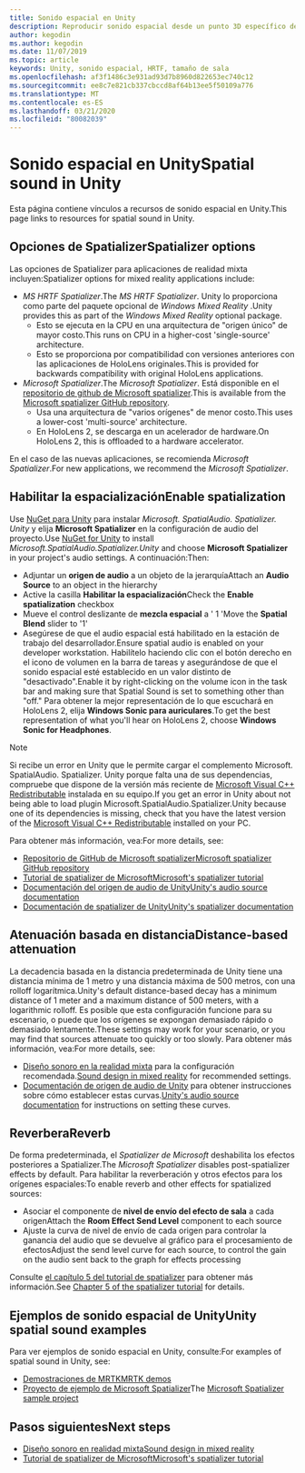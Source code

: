 ```yaml
---
title: Sonido espacial en Unity
description: Reproducir sonido espacial desde un punto 3D específico dentro de la escena de Unity.
author: kegodin
ms.author: kegodin
ms.date: 11/07/2019
ms.topic: article
keywords: Unity, sonido espacial, HRTF, tamaño de sala
ms.openlocfilehash: af3f1486c3e931ad93d7b8960d822653ec740c12
ms.sourcegitcommit: ee8c7e821cb337cbccd8af64b13ee5f50109a776
ms.translationtype: MT
ms.contentlocale: es-ES
ms.lasthandoff: 03/21/2020
ms.locfileid: "80082039"
---
```

# <a name="spatial-sound-in-unity"></a><span data-ttu-id="c0092-104">Sonido espacial en Unity</span><span class="sxs-lookup"><span data-stu-id="c0092-104">Spatial sound in Unity</span></span>

<span data-ttu-id="c0092-105">Esta página contiene vínculos a recursos de sonido espacial en Unity.</span><span class="sxs-lookup"><span data-stu-id="c0092-105">This page links to resources for spatial sound in Unity.</span></span>

## <a name="spatializer-options"></a><span data-ttu-id="c0092-106">Opciones de Spatializer</span><span class="sxs-lookup"><span data-stu-id="c0092-106">Spatializer options</span></span>
<span data-ttu-id="c0092-107">Las opciones de Spatializer para aplicaciones de realidad mixta incluyen:</span><span class="sxs-lookup"><span data-stu-id="c0092-107">Spatializer options for mixed reality applications include:</span></span>
* <span data-ttu-id="c0092-108">*MS HRTF Spatializer*.</span><span class="sxs-lookup"><span data-stu-id="c0092-108">The *MS HRTF Spatializer*.</span></span> <span data-ttu-id="c0092-109">Unity lo proporciona como parte del paquete opcional de *Windows Mixed Reality* .</span><span class="sxs-lookup"><span data-stu-id="c0092-109">Unity provides this as part of the *Windows Mixed Reality* optional package.</span></span>
  * <span data-ttu-id="c0092-110">Esto se ejecuta en la CPU en una arquitectura de "origen único" de mayor costo.</span><span class="sxs-lookup"><span data-stu-id="c0092-110">This runs on CPU in a higher-cost 'single-source' architecture.</span></span>
  * <span data-ttu-id="c0092-111">Esto se proporciona por compatibilidad con versiones anteriores con las aplicaciones de HoloLens originales.</span><span class="sxs-lookup"><span data-stu-id="c0092-111">This is provided for backwards compatibility with original HoloLens applications.</span></span>
* <span data-ttu-id="c0092-112">*Microsoft Spatializer*.</span><span class="sxs-lookup"><span data-stu-id="c0092-112">The *Microsoft Spatializer*.</span></span> <span data-ttu-id="c0092-113">Está disponible en el [repositorio de github de Microsoft spatializer](https://github.com/microsoft/spatialaudio-unity).</span><span class="sxs-lookup"><span data-stu-id="c0092-113">This is available from the [Microsoft spatializer GitHub repository](https://github.com/microsoft/spatialaudio-unity).</span></span>
  * <span data-ttu-id="c0092-114">Usa una arquitectura de "varios orígenes" de menor costo.</span><span class="sxs-lookup"><span data-stu-id="c0092-114">This uses a lower-cost 'multi-source' architecture.</span></span>
  * <span data-ttu-id="c0092-115">En HoloLens 2, se descarga en un acelerador de hardware.</span><span class="sxs-lookup"><span data-stu-id="c0092-115">On HoloLens 2, this is offloaded to a hardware accelerator.</span></span>

<span data-ttu-id="c0092-116">En el caso de las nuevas aplicaciones, se recomienda *Microsoft Spatializer*.</span><span class="sxs-lookup"><span data-stu-id="c0092-116">For new applications, we recommend the *Microsoft Spatializer*.</span></span>

## <a name="enable-spatialization"></a><span data-ttu-id="c0092-117">Habilitar la espacialización</span><span class="sxs-lookup"><span data-stu-id="c0092-117">Enable spatialization</span></span>

<span data-ttu-id="c0092-118">Use [NuGet para Unity](https://github.com/GlitchEnzo/NuGetForUnity/releases/latest) para instalar _Microsoft. SpatialAudio. Spatializer. Unity_ y elija **Microsoft Spatializer** en la configuración de audio del proyecto.</span><span class="sxs-lookup"><span data-stu-id="c0092-118">Use [NuGet for Unity](https://github.com/GlitchEnzo/NuGetForUnity/releases/latest) to install _Microsoft.SpatialAudio.Spatializer.Unity_ and choose **Microsoft Spatializer** in your project's audio settings.</span></span> <span data-ttu-id="c0092-119">A continuación:</span><span class="sxs-lookup"><span data-stu-id="c0092-119">Then:</span></span>
* <span data-ttu-id="c0092-120">Adjuntar un **origen de audio** a un objeto de la jerarquía</span><span class="sxs-lookup"><span data-stu-id="c0092-120">Attach an **Audio Source** to an object in the hierarchy</span></span>
* <span data-ttu-id="c0092-121">Active la casilla **Habilitar la espacialización**</span><span class="sxs-lookup"><span data-stu-id="c0092-121">Check the **Enable spatialization** checkbox</span></span>
* <span data-ttu-id="c0092-122">Mueve el control deslizante de **mezcla espacial** a ' 1 '</span><span class="sxs-lookup"><span data-stu-id="c0092-122">Move the **Spatial Blend** slider to '1'</span></span>
* <span data-ttu-id="c0092-123">Asegúrese de que el audio espacial está habilitado en la estación de trabajo del desarrollador.</span><span class="sxs-lookup"><span data-stu-id="c0092-123">Ensure spatial audio is enabled on your developer workstation.</span></span> <span data-ttu-id="c0092-124">Habilítelo haciendo clic con el botón derecho en el icono de volumen en la barra de tareas y asegurándose de que el sonido espacial esté establecido en un valor distinto de "desactivado".</span><span class="sxs-lookup"><span data-stu-id="c0092-124">Enable it by right-clicking on the volume icon in the task bar and making sure that Spatial Sound is set to something other than "off."</span></span> <span data-ttu-id="c0092-125">Para obtener la mejor representación de lo que escuchará en HoloLens 2, elija **Windows Sonic para auriculares**.</span><span class="sxs-lookup"><span data-stu-id="c0092-125">To get the best representation of what you'll hear on HoloLens 2, choose **Windows Sonic for Headphones**.</span></span>

>[!NOTE]
><span data-ttu-id="c0092-126">Si recibe un error en Unity que le permite cargar el complemento Microsoft. SpatialAudio. Spatializer. Unity porque falta una de sus dependencias, compruebe que dispone de la versión más reciente de [Microsoft Visual C++ Redistributable](https://support.microsoft.com/en-us/help/2977003/the-latest-supported-visual-c-downloads) instalada en su equipo.</span><span class="sxs-lookup"><span data-stu-id="c0092-126">If you get an error in Unity about not being able to load plugin Microsoft.SpatialAudio.Spatializer.Unity because one of its dependencies is missing, check that you have the latest version of the [Microsoft Visual C++ Redistributable](https://support.microsoft.com/en-us/help/2977003/the-latest-supported-visual-c-downloads) installed on your PC.</span></span>

<span data-ttu-id="c0092-127">Para obtener más información, vea:</span><span class="sxs-lookup"><span data-stu-id="c0092-127">For more details, see:</span></span>
* [<span data-ttu-id="c0092-128">Repositorio de GitHub de Microsoft spatializer</span><span class="sxs-lookup"><span data-stu-id="c0092-128">Microsoft spatializer GitHub repository</span></span>](https://github.com/microsoft/spatialaudio-unity)
* [<span data-ttu-id="c0092-129">Tutorial de spatializer de Microsoft</span><span class="sxs-lookup"><span data-stu-id="c0092-129">Microsoft's spatializer tutorial</span></span>](unity-spatial-audio-ch1.md)
* [<span data-ttu-id="c0092-130">Documentación del origen de audio de Unity</span><span class="sxs-lookup"><span data-stu-id="c0092-130">Unity's audio source documentation</span></span>](https://docs.unity3d.com/2019.3/Documentation/Manual/class-AudioSource.html)
* [<span data-ttu-id="c0092-131">Documentación de spatializer de Unity</span><span class="sxs-lookup"><span data-stu-id="c0092-131">Unity's spatializer documentation</span></span>](https://docs.unity3d.com/Manual/VRAudioSpatializer.html)

## <a name="distance-based-attenuation"></a><span data-ttu-id="c0092-132">Atenuación basada en distancia</span><span class="sxs-lookup"><span data-stu-id="c0092-132">Distance-based attenuation</span></span>
<span data-ttu-id="c0092-133">La decadencia basada en la distancia predeterminada de Unity tiene una distancia mínima de 1 metro y una distancia máxima de 500 metros, con una rolloff logarítmica.</span><span class="sxs-lookup"><span data-stu-id="c0092-133">Unity's default distance-based decay has a minimum distance of 1 meter and a maximum distance of 500 meters, with a logarithmic rolloff.</span></span> <span data-ttu-id="c0092-134">Es posible que esta configuración funcione para su escenario, o puede que los orígenes se expongan demasiado rápido o demasiado lentamente.</span><span class="sxs-lookup"><span data-stu-id="c0092-134">These settings may work for your scenario, or you may find that sources attenuate too quickly or too slowly.</span></span> <span data-ttu-id="c0092-135">Para obtener más información, vea:</span><span class="sxs-lookup"><span data-stu-id="c0092-135">For more details, see:</span></span>
* <span data-ttu-id="c0092-136">[Diseño sonoro en la realidad mixta](spatial-sound-design.md) para la configuración recomendada.</span><span class="sxs-lookup"><span data-stu-id="c0092-136">[Sound design in mixed reality](spatial-sound-design.md) for recommended settings.</span></span>
* <span data-ttu-id="c0092-137">[Documentación de origen de audio de Unity](https://docs.unity3d.com/2019.3/Documentation/Manual/class-AudioSource.html) para obtener instrucciones sobre cómo establecer estas curvas.</span><span class="sxs-lookup"><span data-stu-id="c0092-137">[Unity's audio source documentation](https://docs.unity3d.com/2019.3/Documentation/Manual/class-AudioSource.html) for instructions on setting these curves.</span></span>

## <a name="reverb"></a><span data-ttu-id="c0092-138">Reverbera</span><span class="sxs-lookup"><span data-stu-id="c0092-138">Reverb</span></span>
<span data-ttu-id="c0092-139">De forma predeterminada, el _Spatializer de Microsoft_ deshabilita los efectos posteriores a Spatializer.</span><span class="sxs-lookup"><span data-stu-id="c0092-139">The _Microsoft Spatializer_ disables post-spatializer effects by default.</span></span> <span data-ttu-id="c0092-140">Para habilitar la reverberación y otros efectos para los orígenes espaciales:</span><span class="sxs-lookup"><span data-stu-id="c0092-140">To enable reverb and other effects for spatialized sources:</span></span>
* <span data-ttu-id="c0092-141">Asociar el componente de **nivel de envío del efecto de sala** a cada origen</span><span class="sxs-lookup"><span data-stu-id="c0092-141">Attach the **Room Effect Send Level** component to each source</span></span>
* <span data-ttu-id="c0092-142">Ajuste la curva de nivel de envío de cada origen para controlar la ganancia del audio que se devuelve al gráfico para el procesamiento de efectos</span><span class="sxs-lookup"><span data-stu-id="c0092-142">Adjust the send level curve for each source, to control the gain on the audio sent back to the graph for effects processing</span></span>

<span data-ttu-id="c0092-143">Consulte [el capítulo 5 del tutorial de spatializer](unity-spatial-audio-ch5.md) para obtener más información.</span><span class="sxs-lookup"><span data-stu-id="c0092-143">See [Chapter 5 of the spatializer tutorial](unity-spatial-audio-ch5.md) for details.</span></span>

## <a name="unity-spatial-sound-examples"></a><span data-ttu-id="c0092-144">Ejemplos de sonido espacial de Unity</span><span class="sxs-lookup"><span data-stu-id="c0092-144">Unity spatial sound examples</span></span>
<span data-ttu-id="c0092-145">Para ver ejemplos de sonido espacial en Unity, consulte:</span><span class="sxs-lookup"><span data-stu-id="c0092-145">For examples of spatial sound in Unity, see:</span></span>
* [<span data-ttu-id="c0092-146">Demostraciones de MRTK</span><span class="sxs-lookup"><span data-stu-id="c0092-146">MRTK demos</span></span>](https://github.com/microsoft/MixedRealityToolkit-Unity/tree/mrtk_release/Assets/MixedRealityToolkit.Examples/Demos/Audio)
* <span data-ttu-id="c0092-147">[Proyecto de ejemplo de Microsoft Spatializer](https://github.com/microsoft/spatialaudio-unity/tree/master/Samples/MicrosoftSpatializerSample)</span><span class="sxs-lookup"><span data-stu-id="c0092-147">The [Microsoft Spatializer sample project](https://github.com/microsoft/spatialaudio-unity/tree/master/Samples/MicrosoftSpatializerSample)</span></span>

## <a name="next-steps"></a><span data-ttu-id="c0092-148">Pasos siguientes</span><span class="sxs-lookup"><span data-stu-id="c0092-148">Next steps</span></span>
* [<span data-ttu-id="c0092-149">Diseño sonoro en realidad mixta</span><span class="sxs-lookup"><span data-stu-id="c0092-149">Sound design in mixed reality</span></span>](spatial-sound-design.md)
* [<span data-ttu-id="c0092-150">Tutorial de spatializer de Microsoft</span><span class="sxs-lookup"><span data-stu-id="c0092-150">Microsoft's spatializer tutorial</span></span>](unity-spatial-audio-ch1.md)

